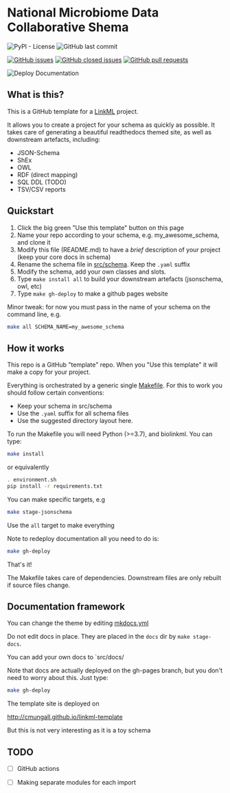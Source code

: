 # National Microbiome Data Collaborative Shema
![PyPI - License](https://img.shields.io/pypi/l/nmdc-schema)
![GitHub last commit](https://img.shields.io/github/last-commit/microbiomedata/nmdc-schema?branch=main&kill_cache=1)

[![GitHub issues](https://img.shields.io/github/issues/microbiomedata/nmdc-schema?branch=master&kill_cache=1)](https://github.com/microbiomedata/nmdc-schema/issues)
[![GitHub closed issues](https://img.shields.io/github/issues-closed-raw/microbiomedata/nmdc-schema?branch=main&kill_cache=1)](https://github.com/microbiomedata/nmdc-schema/issues?q=is%3Aissue+is%3Aclosed)
[![GitHub pull requests](https://img.shields.io/github/issues-pr-raw/microbiomedata/nmdc-schema?branch=main&kill_cache=1)](https://github.com/microbiomedata/nmdc-schema/pulls)

![Deploy Documentation](https://github.com/microbiomedata/nmdc-schema/workflows/Build%20and%20Deploy%20Static%20Mkdocs%20Documentation/badge.svg?branch=main)

## What is this?

This is a GitHub template for a [LinkML](https://github.com/biolink/biolinkml/) project.

It allows you to create a project for your schema as quickly as
possible. It takes care of generating a beautiful readthedocs themed
site, as well as downstream artefacts, including:

 * JSON-Schema
 * ShEx
 * OWL
 * RDF (direct mapping)
 * SQL DDL (TODO)
 * TSV/CSV reports

## Quickstart

 1. Click the big green "Use this template" button on this page
 2. Name your repo according to your schema, e.g. my_awesome_schema, and clone it
 3. Modify this file (README.md) to have a *brief* description of your project (keep your core docs in schema)
 4. Rename the schema file in [src/schema](src/schema). Keep the `.yaml` suffix
 5. Modify the schema, add your own classes and slots.
 6. Type `make install all` to build your downstream artefacts (jsonschema, owl, etc)
 7. Type `make gh-deploy` to make a github pages website

Minor tweak: for now you must pass in the name of your schema on the command line, e.g.

```bash
make all SCHEMA_NAME=my_awesome_schema
```

## How it works

This repo is a GitHub "template" repo. When you "Use this template" it will make a copy for your project.

Everything is orchestrated by a generic single [Makefile](Makefile). For this to work you should follow certain conventions:

 * Keep your schema in src/schema
 * Use the `.yaml` suffix for all schema files
 * Use the suggested directory layout here.

To run the Makefile you will need Python (>=3.7), and biolinkml. You can type:

```bash
make install
```

or equivalently

```bash
. environment.sh
pip install -r requirements.txt
```

You can make specific targets, e.g

```bash
make stage-jsonschema
```

Use the `all` target to make everything

Note to redeploy documentation all you need to do is:

```bash
make gh-deploy
```

That's it!

The Makefile takes care of dependencies. Downstream files are only rebuilt if source files change.

## Documentation framework

You can change the theme by editing [mkdocs.yml](mkdocs.yml)

Do not edit docs in place. They are placed in the `docs` dir by `make stage-docs`.

You can add your own docs to `src/docs/

Note that docs are actually deployed on the gh-pages branch, but you don't need to worry about this. Just type:

```bash
make gh-deploy
```

The template site is deployed on

http://cmungall.github.io/linkml-template

But this is not very interesting as it is a toy schema

## TODO

 - [ ] GitHub actions
 - [ ] Making separate modules for each import


